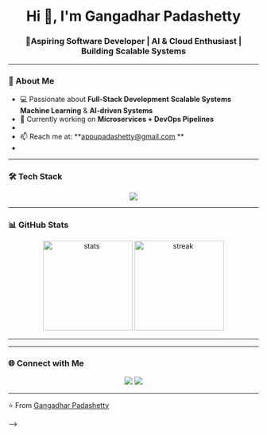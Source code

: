 <!-- GitHub Profile README -->

<h1 align="center">Hi 👋, I'm Gangadhar Padashetty</h1>
<h3 align="center">🚀Aspiring Software Developer | AI & Cloud Enthusiast | Building Scalable Systems</h3>

---

### 🌟 About Me
- 💻 Passionate about **Full-Stack Development** **Scalable Systems** **Machine Learning** & **AI-driven Systems**  
- 🌱 Currently working on **Microservices + DevOps Pipelines**  
-  
- 📫 Reach me at: **appupadashetty@gmail.com **  
-

---

### 🛠️ Tech Stack
<p align="center">
  <img src="https://skillicons.dev/icons?i=javascript,typescript,react,nodejs,express,python,java,mysql,mongodb,redis,git,github,docker,kubernetes,azure,gcp,perline=7" />
</p>

---

### 📊 GitHub Stats
<p align="center">
  <img src="https://github-readme-stats.vercel.app/api?username=gangadharpadshetty&show_icons=true&theme=tokyonight" alt="stats" height="180"/>
  <img src="https://github-readme-streak-stats.herokuapp.com/?user=gangadharpadshetty&theme=tokyonight" alt="streak" height="180"/>
</p>

---


 

---

### 🌐 Connect with Me
<p align="center">
  <a href="https://linkedin.com/in/Gangadhar Padashetty"><img src="https://img.shields.io/badge/-LinkedIn-blue?style=for-the-badge&logo=linkedin" /></a>
  <a href="mailto:appupadashetty@gmail.com"><img src="https://img.shields.io/badge/-Email-red?style=for-the-badge&logo=gmail&logoColor=white" /></a>

</p>

---

⭐️ From [Gangadhar Padashetty](https://github.com/GangadharPadshetty)  


-->
